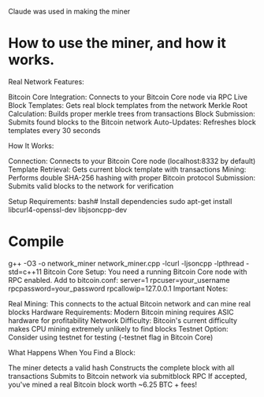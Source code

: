 Claude was used in making the miner

# How to use the miner, and how it works.
Real Network Features:

Bitcoin Core Integration: Connects to your Bitcoin Core node via RPC
Live Block Templates: Gets real block templates from the network
Merkle Root Calculation: Builds proper merkle trees from transactions
Block Submission: Submits found blocks to the Bitcoin network
Auto-Updates: Refreshes block templates every 30 seconds

How It Works:

Connection: Connects to your Bitcoin Core node (localhost:8332 by default)
Template Retrieval: Gets current block template with transactions
Mining: Performs double SHA-256 hashing with proper Bitcoin protocol
Submission: Submits valid blocks to the network for verification

Setup Requirements:
bash# Install dependencies
sudo apt-get install libcurl4-openssl-dev libjsoncpp-dev

# Compile
g++ -O3 -o network_miner network_miner.cpp -lcurl -ljsoncpp -lpthread -std=c++11
Bitcoin Core Setup:
You need a running Bitcoin Core node with RPC enabled. Add to bitcoin.conf:
server=1
rpcuser=your_username
rpcpassword=your_password
rpcallowip=127.0.0.1
Important Notes:

Real Mining: This connects to the actual Bitcoin network and can mine real blocks
Hardware Requirements: Modern Bitcoin mining requires ASIC hardware for profitability
Network Difficulty: Bitcoin's current difficulty makes CPU mining extremely unlikely to find blocks
Testnet Option: Consider using testnet for testing (-testnet flag in Bitcoin Core)

What Happens When You Find a Block:

The miner detects a valid hash
Constructs the complete block with all transactions
Submits to Bitcoin network via submitblock RPC
If accepted, you've mined a real Bitcoin block worth ~6.25 BTC + fees!

